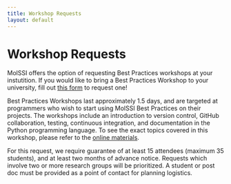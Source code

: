 ```yaml
---
title: Workshop Requests
layout: default
---
```


# Workshop Requests

MolSSI offers the option of requesting Best Practices workshops at your instutition. If you would like to bring a Best Practices Workshop to your university, fill out [this form](https://molssi.typeform.com/to/FGYzou) to request one!

Best Practices Workshops last approximately 1.5 days, and are targeted at programmers who wish to start using MolSSI Best Practices on their projects. The workshops include an introduction to version control, GitHub collaboration, testing, continuous integration, and documentation in the Python programming language. To see the exact topics covered in this workshop, please refer to the [online materials](https://molssi-education.github.io/CMS-Python-DevOps/).

For this request, we require guarantee of at least 15 attendees (maximum 35 students), and at least two months of advance notice. Requests which involve two or more research groups will be prioritized. A student or post doc must be provided as a point of contact for planning logistics.